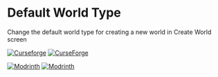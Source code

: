 # Default World Type
Change the default world type for creating a new world in Create World screen

[![Curseforge](https://cf.way2muchnoise.eu/versions/For%20MC_373014_all.svg)](https://www.curseforge.com/minecraft/mc-mods/defaultworldtype)
[![CurseForge](https://cf.way2muchnoise.eu/full_373014_downloads.svg)](https://www.curseforge.com/minecraft/mc-mods/defaultworldtype)

[![Modrinth](https://img.shields.io/modrinth/game-versions/kZvO1mDq?color=00AF5C&label=modrinth&logo=modrinth)](https://modrinth.com/mod/defaultworldtype)
[![Modrinth](https://img.shields.io/modrinth/dt/kZvO1mDq?color=00AF5C&logo=modrinth)](https://modrinth.com/mod/defaultworldtype)
